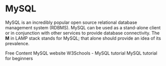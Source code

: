 # MySQL

MySQL is an incredibly popular open source relational database management system (RDBMS). MySQL can be used as a stand-alone client or in conjunction with other services to provide database connectivity. The **M** in LAMP stack stands for MySQL; that alone should provide an idea of its prevalence.

<ResourceGroupTitle>Free Content</ResourceGroupTitle>
<BadgeLink colorScheme='blue' badgeText='MySQL Website' href='https://www.mysql.com/'>MySQL website</BadgeLink>
<BadgeLink badgeText='Course' colorScheme='green' href='https://www.w3schools.com/mySQl/default.asp'>W3Schools - MySQL tutorial </BadgeLink>
<BadgeLink badgeText='Course' colorScheme='green' href='https://www.youtube.com/watch?v=7S_tz1z_5bA'>MySQL tutorial for beginners</BadgeLink>
